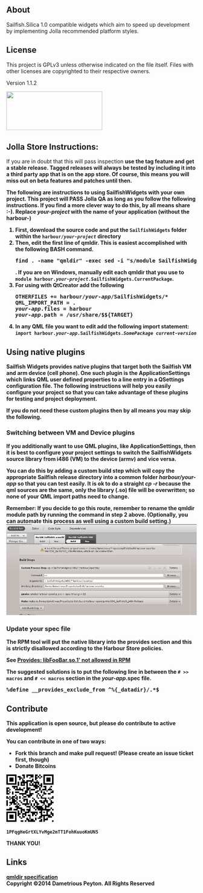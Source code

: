 <h2>About</h2>
Sailfish.Silica 1.0 compatible widgets which aim to speed up development by implementing Jolla recommended platform styles.

<h2>License</h2>

This project is GPLv3 unless otherwise indicated on the file itself. Files with other licenses are copyrighted to their respective owners.

Version 1.1.2
<p>
<img src="http://www.gnu.org/graphics/gplv3-127x51.png" width="254" height="102" />

<h2>Jolla Store Instructions: </h2>
If you are in doubt that this will pass inspection <strong>use the tag feature and get a stable release<strong>. Tagged releases will <strong>always</strong> be tested by including it into a third party app that is on the app store. Of course, this means you will miss out on beta features and patches until then.

The following are instructions to using SailfishWidgets with your own project. This project will <strong>PASS</strong> Jolla QA as long as you follow the following instructions. If you find a more clever way to do this, by all means share :-). Replace <em>your-project</em> with the name of your application (without the harbour-)
<ol>
  <li> First, download the source code and put the <code>SailfishWidgets</code> folder within the <code>harbour/<em>your-project</em></code> directory</li>
  <li> Then, edit the first line of qmldir. This is easiest accomplished with the following BASH command. 
<pre>find . -name "qmldir" -exec sed -i "s/module SailfishWidgets/module harbour.<em>yourAppName</em>.SailfishWidgets/" \{} \;</pre>.
If you are on Windows, manually edit each qmldir that you use to <code>module harbour.<em>your-project</em>.SailfishWidgets.</em>CurrentPackage</em></code>.</li>
  <li> For using with QtCreator add the following
<pre>
OTHERFILES += harbour/<em>your-app</em>/SailfishWidgets/*
QML_IMPORT_PATH = .
<em>your-app</em>.files = harbour
<em>your-app</em>.path = /usr/share/$${TARGET}
</pre>
   </li>
   <li> In any QML file you want to edit add the following import statement: <code>import harbour.<em>your-app</em>.SailfishWidgets.<em>SomePackage</em> <em>current-version</em></code></li>
</ol>

<h2> Using native plugins </h2>
Sailfish Widgets provides native plugins that target both the Sailfish VM and arm device (cell phone). One such plugin is the ApplicationSettings which links QML user defined properties to a line entry in a QSettings configuration file. The following instructions will help you easily configure your project so that you can take advantage of these plugins for testing and project deployment.

If you do not need these custom plugins then by all means you may skip the following.

<h3>Switching between VM and Device plugins</h3>
If you additionally want to use QML plugins, like ApplicationSettings, then it is best to configure your project settings to switch the SailfishWidgets source library from i486 (VM) to the device (armv) and vice versa.

You can do this by adding a custom build step which will copy the appropriate Sailfish release directory into a common folder <em>harbour/your-app</em> so that you can test easily. It is ok to do a straight <em>cp -r</em> because the qml sources are the same, only the library (.so) file will be overwritten; so none of your QML import paths need to change.

<strong>Remember:</strong> If you decide to go this route, remember to rename the qmldir module path by running the command in step 2 above. (Optionally, you can automate this process as well using a custom build setting.)</strong>
<img src="build_process.png" />

<h3>Update your spec file</h3>
The RPM tool will put the native library into the provides section and this is strictly disallowed according to the Harbour Store policies.

See <a href="https://harbour.jolla.com/faq#2.6.0">Provides: libFooBar.so.1' not allowed in RPM</a>

The suggested solutions is to put the following line in between the <code># &gt;&gt; macros</code> and <code># &lt;&lt; macros</code> section in the <em>your-app</em>.spec file.
<pre>%define __provides_exclude_from ^%{_datadir}/.*$</pre>


<h2>Contribute</h2>

This application is open source,  but please do contribute to active development!
<p>
You can contribute in one of two ways:
<ul>
<li>Fork this branch and make pull request! (Please create an issue ticket first, though)
<li>Donate Bitcoins
</ul>
<p>
<img src="bitcoinaddy.png" />
<p>
<code>1PFqgHeGrtXLYvMge2mTT1FohKuuoKmUN5</code>

<p>

THANK YOU!

<h2>Links</h2>
<a href="http://qt-project.org/doc/qt-5/qtqml-modules-qmldir.html">qmldir specification</a>

<br>
Copyright ©2014 Dametrious Peyton. All Rights Reserved
